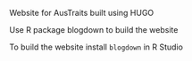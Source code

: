Website for AusTraits built using HUGO 

Use R package blogdown to build the website

To build the website install `blogdown` in R Studio

